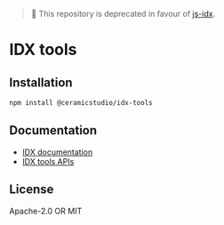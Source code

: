 > 🛑️ This repository is deprecated in favour of [js-idx](https://github.com/ceramicstudio/js-idx/tree/master/packages/tools).

# IDX tools

## Installation

```sh
npm install @ceramicstudio/idx-tools
```

## Documentation

- [IDX documentation](https://idx.xyz)
- [IDX tools APIs](https://idx.xyz/docs/libs-tools)

## License

Apache-2.0 OR MIT
